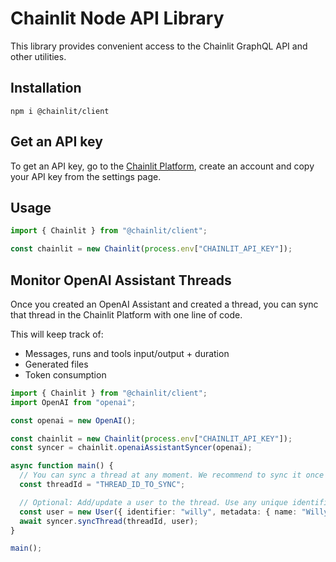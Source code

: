 # Chainlit Node API Library

This library provides convenient access to the Chainlit GraphQL API and other utilities.

## Installation

```shell
npm i @chainlit/client
```

## Get an API key

To get an API key, go to the [Chainlit Platform](https://staging.chainlit.io), create an account and copy your API key from the settings page.

## Usage

```ts
import { Chainlit } from "@chainlit/client";

const chainlit = new Chainlit(process.env["CHAINLIT_API_KEY"]);
```

## Monitor OpenAI Assistant Threads

Once you created an OpenAI Assistant and created a thread, you can sync that thread in the Chainlit Platform with one line of code.

This will keep track of:

- Messages, runs and tools input/output + duration
- Generated files
- Token consumption

```ts
import { Chainlit } from "@chainlit/client";
import OpenAI from "openai";

const openai = new OpenAI();

const chainlit = new Chainlit(process.env["CHAINLIT_API_KEY"]);
const syncer = chainlit.openaiAssistantSyncer(openai);

async function main() {
  // You can sync a thread at any moment. We recommend to sync it once you get a `completed` run status.
  const threadId = "THREAD_ID_TO_SYNC";

  // Optional: Add/update a user to the thread. Use any unique identifier you like.
  const user = new User({ identifier: "willy", metadata: { name: "Willy" } });
  await syncer.syncThread(threadId, user);
}

main();
```
